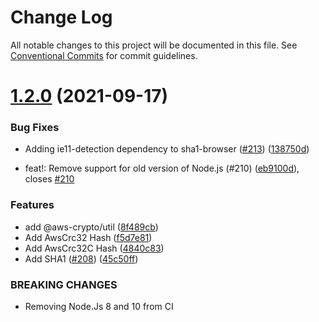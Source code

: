 # Change Log

All notable changes to this project will be documented in this file.
See [Conventional Commits](https://conventionalcommits.org) for commit guidelines.

# [1.2.0](https://github.com/aws/aws-sdk-js-crypto-helpers/compare/v1.1.1...v1.2.0) (2021-09-17)


### Bug Fixes

* Adding ie11-detection dependency to sha1-browser ([#213](https://github.com/aws/aws-sdk-js-crypto-helpers/issues/213)) ([138750d](https://github.com/aws/aws-sdk-js-crypto-helpers/commit/138750d96385b8cc479b6f54c500ee1b5380648c))


* feat!: Remove support for old version of Node.js (#210) ([eb9100d](https://github.com/aws/aws-sdk-js-crypto-helpers/commit/eb9100d296d2fbc27a922cbfcde80535db3e8940)), closes [#210](https://github.com/aws/aws-sdk-js-crypto-helpers/issues/210)


### Features

* add @aws-crypto/util ([8f489cb](https://github.com/aws/aws-sdk-js-crypto-helpers/commit/8f489cbe4c0e134f826bac66f1bf5172597048b9))
* Add AwsCrc32 Hash ([f5d7e81](https://github.com/aws/aws-sdk-js-crypto-helpers/commit/f5d7e815fcbe0f8da1edb855fea3bd33eb1edc15))
* Add AwsCrc32C Hash ([4840c83](https://github.com/aws/aws-sdk-js-crypto-helpers/commit/4840c83bdd7c461dded777ebc45a8f99258ba21c))
* Add SHA1 ([#208](https://github.com/aws/aws-sdk-js-crypto-helpers/issues/208)) ([45c50ff](https://github.com/aws/aws-sdk-js-crypto-helpers/commit/45c50ffa3acc9e3bf4039ab59a0102e4d40455ec))


### BREAKING CHANGES

* Removing Node.Js 8 and 10 from CI
